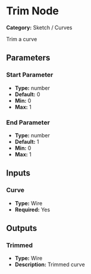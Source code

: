 
# Trim Node

**Category:** Sketch / Curves

Trim a curve

## Parameters


### Start Parameter
- **Type:** number
- **Default:** 0
- **Min:** 0
- **Max:** 1



### End Parameter
- **Type:** number
- **Default:** 1
- **Min:** 0
- **Max:** 1



## Inputs


### Curve
- **Type:** Wire
- **Required:** Yes



## Outputs


### Trimmed
- **Type:** Wire
- **Description:** Trimmed curve



